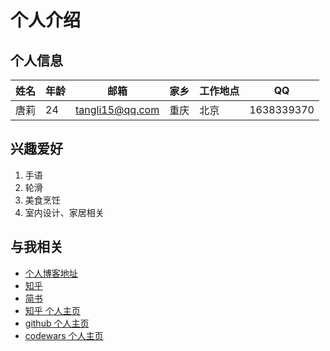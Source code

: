 # 个人介绍

## 个人信息

姓名| 年龄 |  邮箱 |  家乡 | 工作地点 | QQ
------|-------|-------|-------|------|----|
唐莉 | 24 | tangli15@qq.com | 重庆 | 北京 | 1638339370

## 兴趣爱好
1. 手语
2. 轮滑
3. 美食烹饪
4. 室内设计、家居相关


## 与我相关
- [个人博客地址](http://www.sugar1075.online/)
- [知乎](https://www.zhihu.com/people/iqeqshuang-di-huan-zhe/activities)
- [简书](http://www.jianshu.com/u/43587c1dfd37)
- [知乎 个人主页](https://github.com/Emma1075)
- [github 个人主页](https://github.com/Emma1075)
- [codewars 个人主页](https://www.codewars.com/users/Emma1075) 
